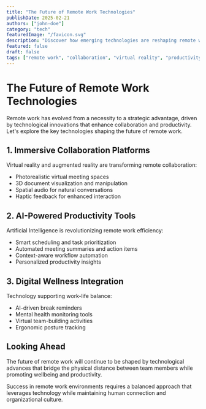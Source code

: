 ```yaml
---
title: "The Future of Remote Work Technologies"
publishDate: 2025-02-21
authors: ["john-doe"]
category: "tech"
featuredImage: "/favicon.svg"
description: "Discover how emerging technologies are reshaping remote work in 2025, from virtual collaboration tools to AI-powered productivity solutions."
featured: false
draft: false
tags: ["remote work", "collaboration", "virtual reality", "productivity"]
---
```


# The Future of Remote Work Technologies

Remote work has evolved from a necessity to a strategic advantage, driven by technological innovations that enhance collaboration and productivity. Let's explore the key technologies shaping the future of remote work.

## 1. Immersive Collaboration Platforms

Virtual reality and augmented reality are transforming remote collaboration:

- Photorealistic virtual meeting spaces
- 3D document visualization and manipulation
- Spatial audio for natural conversations
- Haptic feedback for enhanced interaction

## 2. AI-Powered Productivity Tools

Artificial Intelligence is revolutionizing remote work efficiency:

- Smart scheduling and task prioritization
- Automated meeting summaries and action items
- Context-aware workflow automation
- Personalized productivity insights

## 3. Digital Wellness Integration

Technology supporting work-life balance:

- AI-driven break reminders
- Mental health monitoring tools
- Virtual team-building activities
- Ergonomic posture tracking

## Looking Ahead

The future of remote work will continue to be shaped by technological advances that bridge the physical distance between team members while promoting wellbeing and productivity.

Success in remote work environments requires a balanced approach that leverages technology while maintaining human connection and organizational culture.
